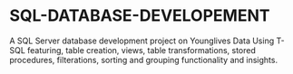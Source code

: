 # SQL-DATABASE-DEVELOPEMENT
A SQL Server database development project on Younglives Data Using T-SQL featuring, table creation, views, table transformations, stored procedures, filterations, sorting and grouping functionality and insights. 

